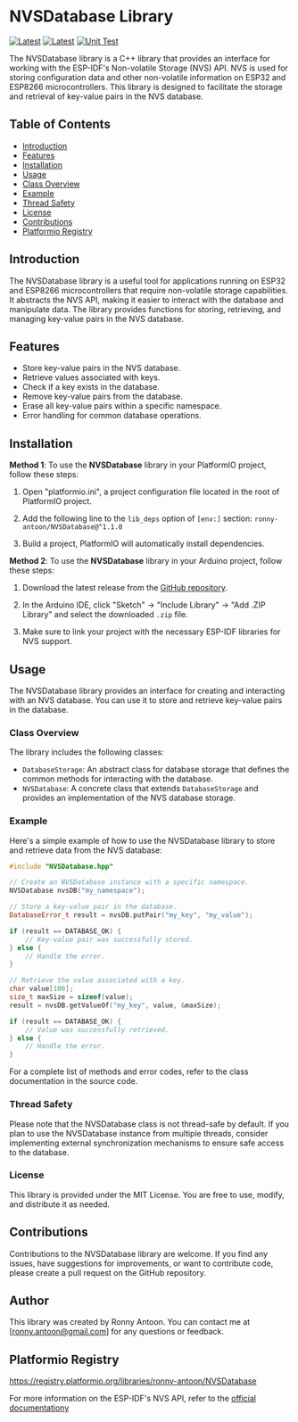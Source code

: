 # NVSDatabase Library

[![Latest](https://img.shields.io/github/v/tag/ronny-antoon/NVSDatabase?color=red&label=last+release)](https://github.com/ronny-antoon/NVSDatabase/releases)
[![Latest](https://badges.registry.platformio.org/packages/ronny-antoon/library/NVSDatabase.svg)](https://registry.platformio.org/libraries/ronny-antoon/NVSDatabase)
[![Unit Test](https://github.com/ronny-antoon/NVSDatabase/actions/workflows/Unit_Tests.yml/badge.svg)](https://github.com/ronny-antoon/NVSDatabase/actions/workflows/Unit_Tests.yml)

The NVSDatabase library is a C++ library that provides an interface for working with the ESP-IDF's Non-volatile Storage (NVS) API. NVS is used for storing configuration data and other non-volatile information on ESP32 and ESP8266 microcontrollers. This library is designed to facilitate the storage and retrieval of key-value pairs in the NVS database.

## Table of Contents
- [Introduction](#introduction)
- [Features](#features)
- [Installation](#installation)
- [Usage](#usage)
- [Class Overview](#class-overview)
- [Example](#example)
- [Thread Safety](#thread-safety)
- [License](#license)
- [Contributions](#contributions)
- [Platformio Registry](#platformio-registry)

## Introduction

The NVSDatabase library is a useful tool for applications running on ESP32 and ESP8266 microcontrollers that require non-volatile storage capabilities. It abstracts the NVS API, making it easier to interact with the database and manipulate data. The library provides functions for storing, retrieving, and managing key-value pairs in the NVS database.

## Features
- Store key-value pairs in the NVS database.
- Retrieve values associated with keys.
- Check if a key exists in the database.
- Remove key-value pairs from the database.
- Erase all key-value pairs within a specific namespace.
- Error handling for common database operations.

## Installation

**Method 1**:
To use the **NVSDatabase** library in your PlatformIO project, follow these steps:

1. Open "platformio.ini", a project configuration file located in the root of PlatformIO project.

2. Add the following line to the `lib_deps` option of `[env:]` section:
`ronny-antoon/NVSDatabase@^1.1.0`

3. Build a project, PlatformIO will automatically install dependencies.

**Method 2**:
To use the **NVSDatabase** library in your Arduino project, follow these steps:

1. Download the latest release from the [GitHub repository](https://github.com/ronny-antoon/NVSDatabase).

2. In the Arduino IDE, click "Sketch" -> "Include Library" -> "Add .ZIP Library" and select the downloaded `.zip` file.

3. Make sure to link your project with the necessary ESP-IDF libraries for NVS support.

## Usage

The NVSDatabase library provides an interface for creating and interacting with an NVS database. You can use it to store and retrieve key-value pairs in the database.

### Class Overview

The library includes the following classes:
- `DatabaseStorage`: An abstract class for database storage that defines the common methods for interacting with the database.
- `NVSDatabase`: A concrete class that extends `DatabaseStorage` and provides an implementation of the NVS database storage.

### Example

Here's a simple example of how to use the NVSDatabase library to store and retrieve data from the NVS database:

```cpp
#include "NVSDatabase.hpp"

// Create an NVSDatabase instance with a specific namespace.
NVSDatabase nvsDB("my_namespace");

// Store a key-value pair in the database.
DatabaseError_t result = nvsDB.putPair("my_key", "my_value");

if (result == DATABASE_OK) {
    // Key-value pair was successfully stored.
} else {
    // Handle the error.
}

// Retrieve the value associated with a key.
char value[100];
size_t maxSize = sizeof(value);
result = nvsDB.getValueOf("my_key", value, &maxSize);

if (result == DATABASE_OK) {
    // Value was successfully retrieved.
} else {
    // Handle the error.
}
```

For a complete list of methods and error codes, refer to the class documentation in the source code.

### Thread Safety

Please note that the NVSDatabase class is not thread-safe by default. If you plan to use the NVSDatabase instance from multiple threads, consider implementing external synchronization mechanisms to ensure safe access to the database.

### License

This library is provided under the MIT License. You are free to use, modify, and distribute it as needed.

## Contributions

Contributions to the NVSDatabase library are welcome. If you find any issues, have suggestions for improvements, or want to contribute code, please create a pull request on the GitHub repository.

## Author

This library was created by Ronny Antoon. You can contact me at [ronny.antoon@gmail.com] for any questions or feedback.

## Platformio Registry

https://registry.platformio.org/libraries/ronny-antoon/NVSDatabase

For more information on the ESP-IDF's NVS API, refer to the [official documentationy](https://docs.espressif.com/projects/esp-idf/en/latest/esp32/api-reference/storage/nvs_flash.html)